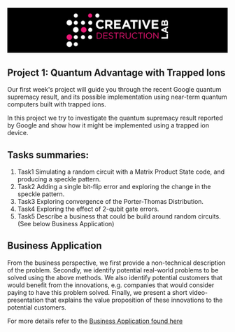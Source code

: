 ![CDL 2020 Cohort Project](../figures/CDL_logo.jpg)
## Project 1: Quantum Advantage with Trapped Ions 

Our first week's project will guide you through the recent Google quantum supremacy result, and its possible implementation using near-term quantum computers built with trapped ions.

In this project we try to investigate the quantum supremacy result reported by Google and show how it might be implemented using a trapped ion device.


## Tasks summaries:

1. Task1 Simulating a random circuit with a Matrix Product State code, and producing a speckle pattern.
2. Task2 Adding a single bit-flip error and exploring the change in the speckle pattern.
3. Task3 Exploring convergence of the Porter-Thomas Distribution.
4. Task4 Exploring the effect of 2-qubit gate errors.
5. Task5 Describe a business that could be build around random circuits.  (See below Business Application)

## Business Application

From the business perspective, we first provide a non-technical description of the problem. Secondly, we identify potential real-world problems to be solved using the above methods. We also identify potential customers that would benefit from the innovations, e.g. companies that would consider paying to have this problem solved. Finally, we present a short video-presentation that explains the value proposition of these innovations to the potential customers.

For more details refer to the [Business Application found here](./Business_Application.md)
